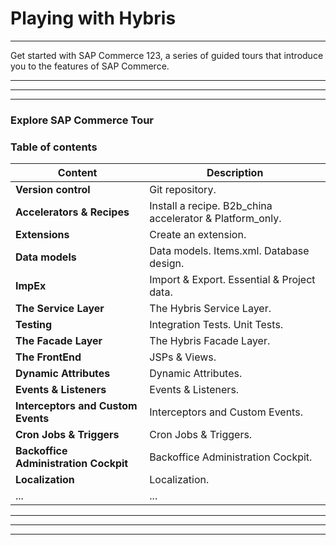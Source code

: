 # Playing with Hybris
---

Get started with SAP Commerce 123, a series of guided tours that introduce you to the features of SAP Commerce.

---
---
---

### Explore SAP Commerce Tour
### Table of contents

| **Content**                             | **Description**                                                     |
| -----------                             | -----------                                                         |
| **Version control**                     | Git repository.                                                     |
| **Accelerators & Recipes**              | Install a recipe. B2b_china accelerator & Platform_only.            |
| **Extensions**                          | Create an extension.                                                |
| **Data models**                         | Data models. Items.xml. Database design.                            |
| **ImpEx**                               | Import & Export. Essential & Project data.                          |
| **The Service Layer**                   | The Hybris Service Layer.                                           |
| **Testing**                             | Integration Tests. Unit Tests.                                      |
| **The Facade Layer**                    | The Hybris Facade Layer.                                            |
| **The FrontEnd**                        | JSPs & Views.                                                       |
| **Dynamic Attributes**                  | Dynamic Attributes.                                                 |
| **Events & Listeners**                  | Events & Listeners.                                                 |
| **Interceptors and Custom Events**      | Interceptors and Custom Events.                                     |
| **Cron Jobs & Triggers**                | Cron Jobs & Triggers.                                               |
| **Backoffice Administration Cockpit**   | Backoffice Administration Cockpit.                                  |
| **Localization**                        | Localization.                                  |
| ...                                     | ...                                                                 |


---
---
---

